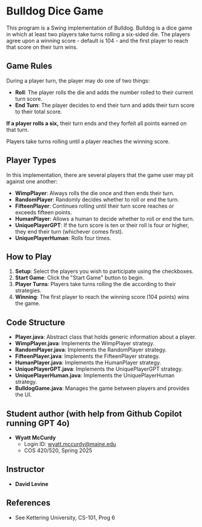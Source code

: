 # Bulldog Dice Game

This program is a Swing implementation of Bulldog. Bulldog is a dice game in which at least two players take turns rolling a six-sided die. The players agree upon a winning score - default is 104 - and the first player to reach that score on their turn wins.

## Game Rules

During a player turn, the player may do one of two things:
- **Roll**: The player rolls the die and adds the number rolled to their current turn score.
- **End Turn**: The player decides to end their turn and adds their turn score to their total score.

**If a player rolls a six,** their turn ends and they forfeit all points earned on that turn.

Players take turns rolling until a player reaches the winning score.

## Player Types

In this implementation, there are several players that the game user may pit against one another:

- **WimpPlayer**: Always rolls the die once and then ends their turn.
- **RandomPlayer**: Randomly decides whether to roll or end the turn.
- **FifteenPlayer**: Continues rolling until their turn score reaches or exceeds fifteen points.
- **HumanPlayer**: Allows a human to decide whether to roll or end the turn.
- **UniquePlayerGPT**: If the turn score is ten or their roll is four or higher, they end their turn (whichever comes first).
- **UniquePlayerHuman**: Rolls four times.

## How to Play

1. **Setup**: Select the players you wish to participate using the checkboxes.
2. **Start Game**: Click the "Start Game" button to begin.
3. **Player Turns**: Players take turns rolling the die according to their strategies.
4. **Winning**: The first player to reach the winning score (104 points) wins the game.

## Code Structure

- **Player.java**: Abstract class that holds generic information about a player.
- **WimpPlayer.java**: Implements the WimpPlayer strategy.
- **RandomPlayer.java**: Implements the RandomPlayer strategy.
- **FifteenPlayer.java**: Implements the FifteenPlayer strategy.
- **HumanPlayer.java**: Implements the HumanPlayer strategy.
- **UniquePlayerGPT.java**: Implements the UniquePlayerGPT strategy.
- **UniquePlayerHuman.java**: Implements the UniquePlayerHuman strategy.
- **BulldogGame.java**: Manages the game between players and provides the UI.

## Student author (with help from Github Copilot running GPT 4o)

- **Wyatt McCurdy**
  - Login ID: wyatt.mccurdy@maine.edu
  - COS 420/520, Spring 2025

## Instructor
- **David Levine**

## References

- See Kettering University, CS-101, Prog 6

